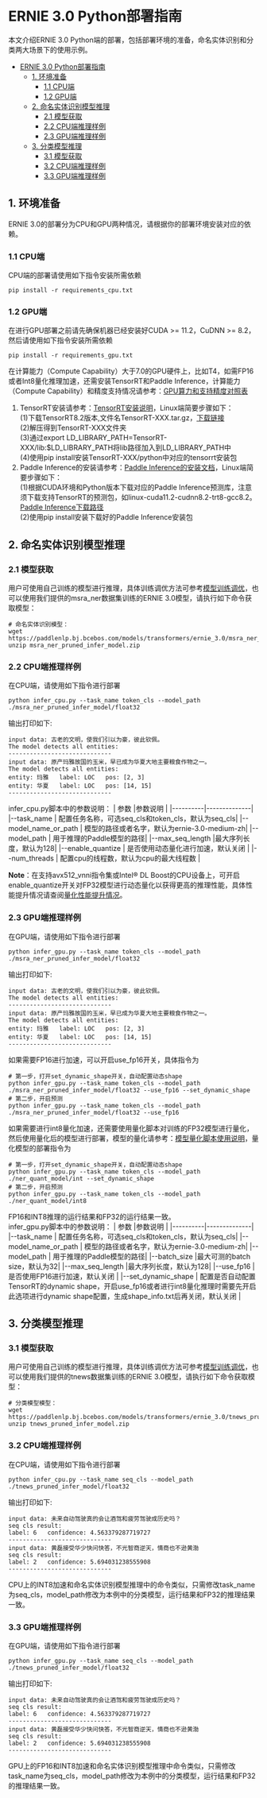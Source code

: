 # ERNIE 3.0 Python部署指南
本文介绍ERNIE 3.0 Python端的部署，包括部署环境的准备，命名实体识别和分类两大场景下的使用示例。  
- [ERNIE 3.0 Python部署指南](#ERNIE3.0Python部署指南)
  - [1. 环境准备](#1-环境准备)
    - [1.1 CPU端](#11-CPU端)
    - [1.2 GPU端](#12-GPU端)
  - [2. 命名实体识别模型推理](#2-命名实体识别模型推理)
    - [2.1 模型获取](#21-模型获取)
    - [2.2 CPU端推理样例](#22-CPU端推理样例)
    - [2.3 GPU端推理样例](#23-GPU端推理样例)
  - [3. 分类模型推理](#3-分类模型推理)
    - [3.1 模型获取](#31-模型获取)
    - [3.2 CPU端推理样例](#32-CPU端推理样例)
    - [3.3 GPU端推理样例](#33-GPU端推理样例)
## 1. 环境准备
ERNIE 3.0的部署分为CPU和GPU两种情况，请根据你的部署环境安装对应的依赖。
### 1.1 CPU端
CPU端的部署请使用如下指令安装所需依赖
```
pip install -r requirements_cpu.txt
```
### 1.2 GPU端
在进行GPU部署之前请先确保机器已经安装好CUDA >= 11.2，CuDNN >= 8.2，然后请使用如下指令安装所需依赖
```
pip install -r requirements_gpu.txt
```
在计算能力（Compute Capability）大于7.0的GPU硬件上，比如T4，如需FP16或者Int8量化推理加速，还需安装TensorRT和Paddle Inference，计算能力（Compute Capability）和精度支持情况请参考：[GPU算力和支持精度对照表](https://docs.nvidia.com/deeplearning/tensorrt/archives/tensorrt-840-ea/support-matrix/index.html#hardware-precision-matrix)  
1. TensorRT安装请参考：[TensorRT安装说明](https://docs.nvidia.com/deeplearning/tensorrt/archives/tensorrt-840-ea/install-guide/index.html#overview)，Linux端简要步骤如下：  
    (1)下载TensorRT8.2版本,文件名TensorRT-XXX.tar.gz，[下载链接](https://developer.nvidia.com/tensorrt)  
    (2)解压得到TensorRT-XXX文件夹  
    (3)通过export LD_LIBRARY_PATH=TensorRT-XXX/lib:$LD_LIBRARY_PATH将lib路径加入到LD_LIBRARY_PATH中  
    (4)使用pip install安装TensorRT-XXX/python中对应的tensorrt安装包
2. Paddle Inference的安装请参考：[Paddle Inference的安装文档](https://www.paddlepaddle.org.cn/inference/v2.3/user_guides/source_compile.html)，Linux端简要步骤如下：  
    (1)根据CUDA环境和Python版本下载对应的Paddle Inference预测库，注意须下载支持TensorRT的预测包，如linux-cuda11.2-cudnn8.2-trt8-gcc8.2。[Paddle Inference下载路径](https://www.paddlepaddle.org.cn/inference/v2.3/user_guides/download_lib.html#python)  
    (2)使用pip install安装下载好的Paddle Inference安装包


## 2. 命名实体识别模型推理
### 2.1 模型获取
用户可使用自己训练的模型进行推理，具体训练调优方法可参考[模型训练调优](./../../README.md#ERNIE3.0模型使用)，也可以使用我们提供的msra_ner数据集训练的ERNIE 3.0模型，请执行如下命令获取模型：
```
# 命名实体识别模型：
wget https://paddlenlp.bj.bcebos.com/models/transformers/ernie_3.0/msra_ner_pruned_infer_model.zip
unzip msra_ner_pruned_infer_model.zip
```
### 2.2 CPU端推理样例
在CPU端，请使用如下指令进行部署
```
python infer_cpu.py --task_name token_cls --model_path ./msra_ner_pruned_infer_model/float32
```
输出打印如下:
```
input data: 古老的文明，使我们引以为豪，彼此钦佩。
The model detects all entities:
-----------------------------
input data: 原产玛雅故国的玉米，早已成为华夏大地主要粮食作物之一。
The model detects all entities:
entity: 玛雅   label: LOC   pos: [2, 3]
entity: 华夏   label: LOC   pos: [14, 15]
-----------------------------
```
infer_cpu.py脚本中的参数说明：
| 参数 |参数说明 |
|----------|--------------|
|--task_name | 配置任务名称，可选seq_cls和token_cls，默认为seq_cls|
|--model_name_or_path | 模型的路径或者名字，默认为ernie-3.0-medium-zh|
|--model_path | 用于推理的Paddle模型的路径|
|--max_seq_length |最大序列长度，默认为128|
|--enable_quantize | 是否使用动态量化进行加速，默认关闭 |
|--num_threads | 配置cpu的线程数，默认为cpu的最大线程数 |

**Note**：在支持avx512_vnni指令集或Intel® DL Boost的CPU设备上，可开启enable_quantize开关对FP32模型进行动态量化以获得更高的推理性能，具体性能提升情况请查阅[量化性能提升情况](../../README.md#性能提升)。  

### 2.3 GPU端推理样例
在GPU端，请使用如下指令进行部署
```
python infer_gpu.py --task_name token_cls --model_path ./msra_ner_pruned_infer_model/float32
```
输出打印如下:
```
input data: 古老的文明，使我们引以为豪，彼此钦佩。
The model detects all entities:
-----------------------------
input data: 原产玛雅故国的玉米，早已成为华夏大地主要粮食作物之一。
The model detects all entities:
entity: 玛雅   label: LOC   pos: [2, 3]
entity: 华夏   label: LOC   pos: [14, 15]
-----------------------------
```
如果需要FP16进行加速，可以开启use_fp16开关，具体指令为
```
# 第一步，打开set_dynamic_shape开关，自动配置动态shape
python infer_gpu.py --task_name token_cls --model_path ./msra_ner_pruned_infer_model/float32 --use_fp16 --set_dynamic_shape
# 第二步，开启预测
python infer_gpu.py --task_name token_cls --model_path ./msra_ner_pruned_infer_model/float32 --use_fp16
```
如果需要进行int8量化加速，还需要使用量化脚本对训练的FP32模型进行量化，然后使用量化后的模型进行部署，模型的量化请参考：[模型量化脚本使用说明](./../../README.md#模型压缩API及使用)，量化模型的部署指令为  
```
# 第一步，打开set_dynamic_shape开关，自动配置动态shape
python infer_gpu.py --task_name token_cls --model_path ./ner_quant_model/int --set_dynamic_shape
# 第二步，开启预测
python infer_gpu.py --task_name token_cls --model_path ./ner_quant_model/int8
```
FP16和INT8推理的运行结果和FP32的运行结果一致。  
infer_gpu.py脚本中的参数说明：
| 参数 |参数说明 |
|----------|--------------|
|--task_name | 配置任务名称，可选seq_cls和token_cls，默认为seq_cls|
|--model_name_or_path | 模型的路径或者名字，默认为ernie-3.0-medium-zh|
|--model_path | 用于推理的Paddle模型的路径|
|--batch_size |最大可测的batch size，默认为32|
|--max_seq_length |最大序列长度，默认为128|
|--use_fp16 | 是否使用FP16进行加速，默认关闭 |
|--set_dynamic_shape | 配置是否自动配置TensorRT的dynamic shape，开启use_fp16或者进行int8量化推理时需要先开启此选项进行dynamic shape配置，生成shape_info.txt后再关闭，默认关闭 |

## 3. 分类模型推理
### 3.1 模型获取
用户可使用自己训练的模型进行推理，具体训练调优方法可参考[模型训练调优](./../../README.md#ERNIE3.0模型使用)，也可以使用我们提供的tnews数据集训练的ERNIE 3.0模型，请执行如下命令获取模型：
```
# 分类模型模型：
wget  https://paddlenlp.bj.bcebos.com/models/transformers/ernie_3.0/tnews_pruned_infer_model.zip
unzip tnews_pruned_infer_model.zip
```
### 3.2 CPU端推理样例
在CPU端，请使用如下指令进行部署
```
python infer_cpu.py --task_name seq_cls --model_path ./tnews_pruned_infer_model/float32
```
输出打印如下:
```
input data: 未来自动驾驶真的会让酒驾和疲劳驾驶成历史吗？
seq cls result:
label: 6   confidence: 4.563379287719727
-----------------------------
input data: 黄磊接受华少快问快答，不光智商逆天，情商也不逊黄渤
seq cls result:
label: 2   confidence: 5.694031238555908
-----------------------------
```
CPU上的INT8加速和命名实体识别模型推理中的命令类似，只需修改task_name为seq_cls，model_path修改为本例中的分类模型，运行结果和FP32的推理结果一致。
### 3.3 GPU端推理样例
在GPU端，请使用如下指令进行部署
```
python infer_gpu.py --task_name seq_cls --model_path ./tnews_pruned_infer_model/float32
```
输出打印如下:
```
input data: 未来自动驾驶真的会让酒驾和疲劳驾驶成历史吗？
seq cls result:
label: 6   confidence: 4.563379287719727
-----------------------------
input data: 黄磊接受华少快问快答，不光智商逆天，情商也不逊黄渤
seq cls result:
label: 2   confidence: 5.694031238555908
-----------------------------
```
GPU上的FP16和INT8加速和命名实体识别模型推理中命令类似，只需修改task_name为seq_cls，model_path修改为本例中的分类模型，运行结果和FP32的推理结果一致。
